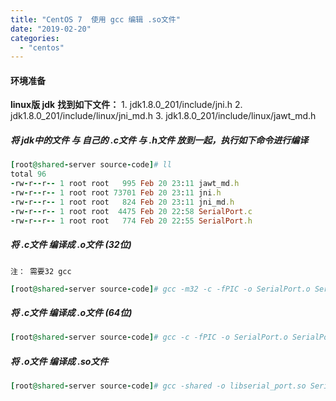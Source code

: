 ```yaml
---
title: "CentOS 7  使用 gcc 编辑 .so文件"
date: "2019-02-20"
categories: 
  - "centos"
---
```


#### 环境准备

**linux版 jdk** **找到如下文件：** 1. jdk1.8.0\_201/include/jni.h 2. jdk1.8.0\_201/include/linux/jni\_md.h 3. jdk1.8.0\_201/include/linux/jawt\_md.h

##### 将 jdk中的文件 与 自己的 .c文件 与 .h文件 放到一起，执行如下命令进行编译

```ruby
[root@shared-server source-code]# ll
total 96
-rw-r--r-- 1 root root   995 Feb 20 23:11 jawt_md.h
-rw-r--r-- 1 root root 73701 Feb 20 23:11 jni.h
-rw-r--r-- 1 root root   824 Feb 20 23:11 jni_md.h
-rw-r--r-- 1 root root  4475 Feb 20 22:58 SerialPort.c
-rw-r--r-- 1 root root   774 Feb 20 22:55 SerialPort.h
```

##### 将 .c文件 编译成 .o文件 (32位)

`注： 需要32 gcc`

```ruby
[root@shared-server source-code]# gcc -m32 -c -fPIC -o SerialPort.o SerialPort.c
```

##### 将 .c文件 编译成 .o文件 (64位)

```ruby
[root@shared-server source-code]# gcc -c -fPIC -o SerialPort.o SerialPort.c
```

##### 将 .o文件 编译成 .so文件

```ruby
[root@shared-server source-code]# gcc -shared -o libserial_port.so SerialPort.o
```

